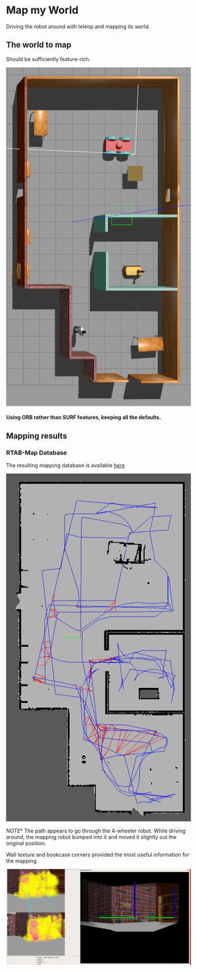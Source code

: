 # Map my World

Driving the robot around with teleop and mapping its world.

## The world to map

Should be sufficiently feature-rich.

![world](docs/images/world.png)

#### Using ORB rather than SURF features, keeping all the defaults.

## Mapping results

### RTAB-Map Database

The resulting mapping database is available [here](https://www.dropbox.com/s/fuwtrxiw456wu13/rtabmap.db?dl=0)

![graph](docs/images/map_graph.png)

*NOTE** The path appears to go through the 4-wheeler robot. While driving around, the mapping robot bumped into it and moved it slightly out the original position.

Wall texture and bookcase corners provided the most useful information for the mapping.

![features](docs/images/features.png)

